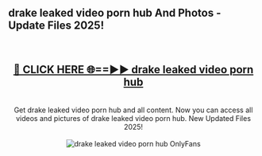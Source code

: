 <h2>drake leaked video porn hub And Photos - Update Files 2025!</h2>
<br>
<div align="center">
<h2><a href="https://linkcuts.com/hfmhzwbr" rel="nofollow">🔴 CLICK HERE 🌐==►► drake leaked video porn hub</a></h2>
<br>
Get drake leaked video porn hub and all content. Now you can access all videos and pictures of drake leaked video porn hub. New Updated Files 2025!
<br>
<br>
<a href="https://linkcuts.com/hfmhzwbr" rel="nofollow" data-target="animated-image.originalLink"><img src="https://i.ibb.co.com/WyWwxjT/player-gif2.gif" alt="drake leaked video porn hub OnlyFans" style="max-width: 100%; display: inline-block;" data-target="animated-image.originalImage"></a>
</div>
<br>